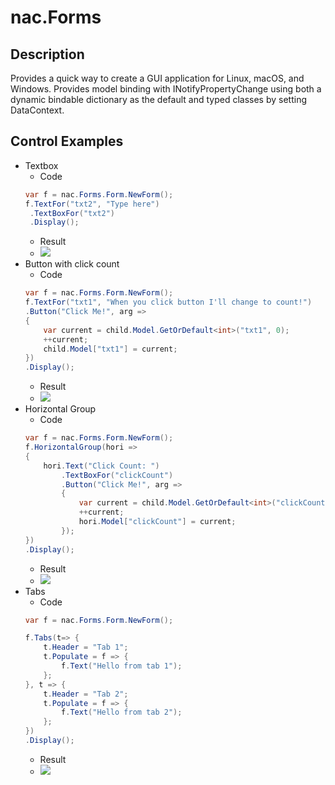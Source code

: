 # nac.Forms

## Description

Provides a quick way to create a GUI application for Linux, macOS, and Windows.  Provides model binding with INotifyPropertyChange using both a dynamic bindable dictionary as the default and typed classes by setting DataContext.		

## Control Examples

+ Textbox
	+ Code
	```c#
	var f = nac.Forms.Form.NewForm();
	f.TextFor("txt2", "Type here")
     .TextBoxFor("txt2")
	 .Display();
	```
	+ Result
	+ ![](/assets/Screenshot_8_17_19__12_53_PM.png)
+ Button with click count
	+ Code
	```c#
	var f = nac.Forms.Form.NewForm();
	f.TextFor("txt1", "When you click button I'll change to count!")
	.Button("Click Me!", arg =>
	{
		var current = child.Model.GetOrDefault<int>("txt1", 0);
		++current;
		child.Model["txt1"] = current;
	})
	.Display();
	```
	+ Result
	+ ![](/assets/201908170102PM.png)
+ Horizontal Group
	+ Code
	```c#
	var f = nac.Forms.Form.NewForm();
	f.HorizontalGroup(hori =>
	{
		hori.Text("Click Count: ")
			.TextBoxFor("clickCount")
			.Button("Click Me!", arg =>
			{
				var current = child.Model.GetOrDefault<int>("clickCount", 0);
				++current;
				hori.Model["clickCount"] = current;
			});
	})
	.Display();
	```
	+ Result
	+ ![](/assets/Screenshot_8_17_19__2_36_PM.png)
+ Tabs
	+ Code
	```c#
	var f = nac.Forms.Form.NewForm();
	
	f.Tabs(t=> {
		t.Header = "Tab 1";
		t.Populate = f => {
			f.Text("Hello from tab 1");
		};
	}, t => {
		t.Header = "Tab 2";
		t.Populate = f => {
			f.Text("Hello from tab 2");
		};
	})
	.Display();
	```
	+ Result
	+ ![](/assets/2021-05-31_13-58.png)
